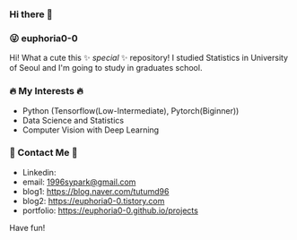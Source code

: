 ### Hi there 👋

<!--
**euphoria0-0/euphoria0-0** is a ✨ _special_ ✨ repository because its `README.md` (this file) appears on your GitHub profile.

Here are some ideas to get you started:

- 🔭 I’m currently working on ...
- 🌱 I’m currently learning ...
- 👯 I’m looking to collaborate on ...
- 🤔 I’m looking for help with ...
- 💬 Ask me about ...
- 📫 How to reach me: ...
- 😄 Pronouns: ...
- ⚡ Fun fact: ...
-->

### :stuck_out_tongue_winking_eye: euphoria0-0

Hi! What a cute this ✨ _special_ ✨ repository!
I studied Statistics in University of Seoul and I'm going to study in graduates school.

### :fire: My Interests :fire:

- Python (Tensorflow(Low-Intermediate), Pytorch(Biginner))
- Data Science and Statistics
- Computer Vision with Deep Learning

### :love_letter: Contact Me :love_letter:
- Linkedin:
- email: 1996sypark@gmail.com
- blog1: https://blog.naver.com/tutumd96
- blog2: https://euphoria0-0.tistory.com 
- portfolio: https://euphoria0-0.github.io/projects

Have fun!
